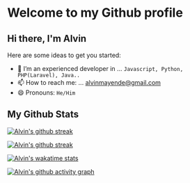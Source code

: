 # Welcome to my Github profile 

## Hi there, I'm Alvin

Here are some ideas to get you started:
- 🌱 I’m an experienced developer in ... `Javascript, Python, PHP(Laravel), Java..`
- 📫 How to reach me: ... alvinmayende@gmail.com
- 😄 Pronouns: `He/Him`
## My Github Stats

[![Alvin's github streak](https://github-readme-streak-stats.herokuapp.com?user=alvinmurimi&theme=radical)](https://github.com/alvinmurimi)

[![Alvin's github streak](https://github-readme-stats.vercel.app/api?username=alvinmurimi&theme=radical&include_all_commits=true&show_icons=true&hide=contribs,prs&count_private=true&custom_title=My%20Github%20Stats)](https://github.com/alvinmurimi)

[![Alvin's wakatime stats](https://github-readme-stats.vercel.app/api/wakatime?username=alvinmurimi&theme=radical&custom_title=My%20Weekly%20Wakatime%20Stats&layout=compact)](https://github.com/alvinmurimi)
<!--
[![Alvin's github streak](https://github-readme-stats.vercel.app/api/top-langs/?username=alvinmurimi&langs_count=5&theme=radical)](https://github.com/alvinmurimi)-->

[![Alvin's github activity graph](https://activity-graph.herokuapp.com/graph?username=alvinmurimi&theme=react-dark)](https://github.com/alvinmurimi)
